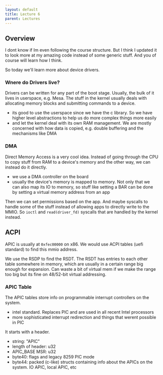 ```yaml
---
layout: default
title: Lecture 6
parent: Lectures
---
```


## Overview

I dont know if Im even following the course structure. But I think I updated it to look more at my amazing code instead of some generic stuff. And you of course will learn how I think.

So today we'll learn more about device drivers.

### Wnere do Drivers live?

Drivers can be written for any part of the boot stage. Usually, the bulk of it lives in userspace, e.g. Mesa. The stuff in the kernel usually deals with allocating memory blocks and submitting commands to a device.

- its good to use the userspace since we have the c library. So we have higher level abstractions to help us do more complex things more easily
- and let the kernel deal with its own RAM management. We are mostly concerned with how data is copied, e.g. double buffering and the mechanisms like DMA

### DMA

Direct Memory Access is a very cool idea. Instead of going through the CPU to copy stuff from RAM to a device's memory and the other way, we can instead do it directly.

- we use a DMA controller on the board
- usually the device's memory is mapped to memory. Not only that we can also map its IO to memory, so stuff like setting a BAR can be done by setting a virtual memory address from an app

Then we can set permissions based on the app. And maybe syscalls to handle some of the stuff instead of allowing apps to directly write to the MMIO. So `ioctl` and `read(driver_fd)` syscalls that are handled by the kernel instead.

## ACPI

APIC is usually at `0xfec00000` on x86. We would use ACPI tables (uefi standard) to find this mmio address.

We use the RSDP to find the RSDT. The RSDT has entries to each other table somewhere in memory, which are usually in a certain range big enough for expansion. Can waste a bit of virtual mem if we make the range too big but its fine on 48/52-bit virtual addressing.

### APIC Table

The APIC tables store info on programmable interrupt controllers on the system.

- intel standard. Replaces PIC and are used in all recent Intel processors
- more sophisticated interrupt redirection and things that werent possible in PIC

It starts with a header.

- string: "APIC"
- length of header: u32
- APIC_BASE MSR: u32
- byte40: flags and legacy 8259 PIC mode
- byte44: packed (c-like) structs containing info about the APICs on the system. IO APIC, local APIC, etc
